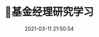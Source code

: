 ---
pageComponent: 
  name: Catalogue
  data: 
    path: 💰投资理财/01.基金/01.基金经理
    imgUrl: /img/idea.png
    description: 投资主动基金，就是找到对的人
title: 🙏基金经理研究学习
date: 2021-03-11 21:50:54
permalink: /fund-managers
sidebar: true
article: false
comment: false
editLink: false
---